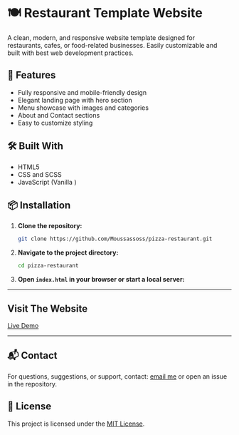 # 🍽️ Restaurant Template Website

A clean, modern, and responsive website template designed for restaurants, cafes, or food-related businesses. Easily customizable and built with best web development practices.

## 🚀 Features

* Fully responsive and mobile-friendly design
* Elegant landing page with hero section
* Menu showcase with images and categories
* About and Contact sections
* Easy to customize styling

## 🛠️ Built With

* HTML5
* CSS and SCSS 
* JavaScript (Vanilla )

## 📦 Installation

1. **Clone the repository:**

   ```bash
   git clone https://github.com/Moussassoss/pizza-restaurant.git
   ```
2. **Navigate to the project directory:**

   ```bash
   cd pizza-restaurant
   ```
3. **Open `index.html` in your browser or start a local server:**

---

## Visit The Website

<a href="https://moussassoss.github.io/pizza-restaurant/" target="_blank">Live Demo</a>

---

## 📬 Contact

For questions, suggestions, or support, contact:
[email me](mailto:moussamahamat621@gmail.com)
or open an issue in the repository.

## 📄 License

This project is licensed under the [MIT License](LICENSE).
